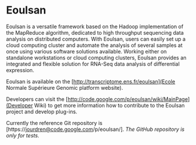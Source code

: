 Eoulsan
=======

Eoulsan is a versatile framework based on the Hadoop implementation of the MapReduce algorithm, dedicated to high throughput sequencing data analysis on distributed computers. With Eoulsan, users can easily set up a cloud computing cluster and automate the analysis of several samples at once using various software solutions available. Working either on standalone workstations or cloud computing clusters, Eoulsan provides an integrated and flexible solution for RNA-Seq data analysis of differential expression.

Eoulsan is available on the [http://transcriptome.ens.fr/eoulsan](Ecole Normale Supérieure Genomic platform website).

Developers can visit the [http://code.google.com/p/eoulsan/wiki/MainPage](Developer Wiki) to get more information how to contribute to the Eoulsan project and develop plug-ins.

Currently the reference Git repository is [https://jourdren@code.google.com/p/eoulsan/]. *The GitHub repository is _only for tests_.* 

